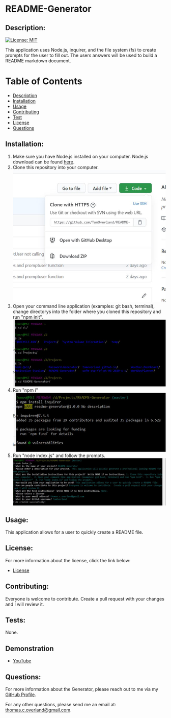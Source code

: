# README-Generator
    
## Description:
   [![License: MIT](https://img.shields.io/badge/License-MIT-yellow.svg)](https://opensource.org/licenses/MIT)  
  
   This application uses Node.js, inquirer, and the file system (fs) to create prompts for the user to fill out.  The users answers will be used to build a README markdown document.

   # Table of Contents
    
   - [Description](#description)
   - [Installation](#installation)
   - [Usage](#usage)
   - [Contributing](#contributing)
   - [Test](#tests)
   - [License](#license)
   - [Questions](#questions)
    
 ## Installation:
   1. Make sure you have Node.js installed on your computer.  Node.js download can be found [here](https://nodejs.org/en/).
   2. Clone this repository into your computer.  
   ![Clone Repository](https://github.com/TomOverland/README-Generator/blob/master/assests/CloneRepo.JPG)  
   3. Open your command line application (examples: git bash, terminal), change directorys into the folder where you cloned this repository and run "npm init".  
   ![Change Directory](https://github.com/TomOverland/README-Generator/blob/master/assests/ChangeDirectory.JPG)  
   4. Run "npm i"  
   ![npm install Inquirer](https://github.com/TomOverland/README-Generator/blob/master/assests/npmInstallinquirer.JPG)  
   5. Run "node index.js" and follow the prompts.  
   ![Prompts](https://github.com/TomOverland/README-Generator/blob/master/assests/Prompts.JPG)  

  ## Usage:
   This application allows for a user to quickly create a README file.

   ## License:
   For more information about the license, click the link below:

   - [License](https://opensource.org/licenses/)

   ## Contributing:
   Everyone is welcome to contribute.  Create a pull request with your changes and I will review it.

   ## Tests:
   None.

   ## Demonstration
   - [YouTube](https://youtu.be/6xVCn8ycKu0)
   
   ## Questions:
   For more information about the Generator, please reach out to me via my [GitHub Profile](https://github.com/TomOverland).

   For any other questions, please send me an email at: thomas.c.overland@gmail.com.
    
